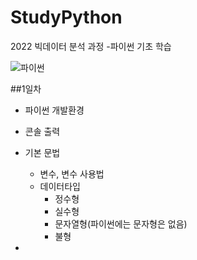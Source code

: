 # StudyPython
2022 빅데이터 분석 과정 -파이썬 기초 학습

![파이썬](./image/python_logo.png)
<!-- 
<img src='./image/python_logo.png' />  
-->

##1일차
- 파이썬 개발환경
- 콘솔 출력
- 기본 문법
    - 변수, 변수 사용법
    - 데이터타입
        - 정수형
        - 실수형
        - 문자열형(파이썬에는 문자형은 없음)
        - 불형



- 

